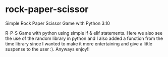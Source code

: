 # rock-paper-scissor
Simple Rock Paper Scissor Game with Python 3.10

R-P-S Game with python using simple if & elif statements. Here we also see the use of the random library in python and I also added a function from the time library since I wanted to make it more entertaining and give a little suspense to the user :). Anyways enjoy!!
